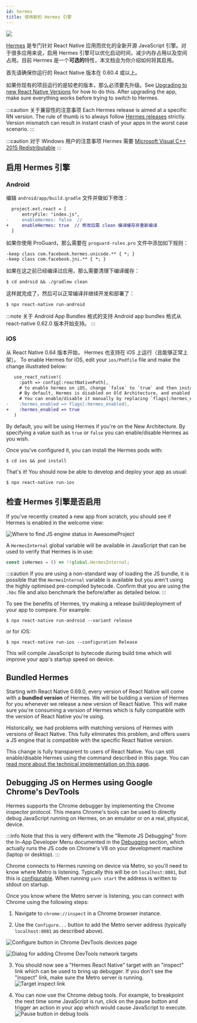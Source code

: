 ```yaml
---
id: hermes
title: 使用新的 Hermes 引擎
---
```


<a href="https://hermesengine.dev">
  <img width={300} height={300} className="hermes-logo" src="/docs/assets/HermesLogo.svg" style={{height: "auto"}}/>
</a>

[Hermes](https://hermesengine.dev) 是专门针对 React Native 应用而优化的全新开源 JavaScript 引擎。对于很多应用来说，启用 Hermes 引擎可以优化启动时间，减少内存占用以及空间占用。目前 Hermes 是一个**可选的**特性，本文档会为你介绍如何将其启用。

首先请确保你运行的 React Native 版本在 0.60.4 或以上。

如果你现有的项目运行的是较老的版本，那么必须要先升级。See [Upgrading to new React Native Versions](/docs/upgrading) for how to do this. After upgrading the app, make sure everything works before trying to switch to Hermes.

:::caution 关于兼容性的注意事项
Each Hermes release is aimed at a specific RN version. The rule of thumb is to always follow [Hermes releases](https://github.com/facebook/hermes/releases) strictly. Version mismatch can result in instant crash of your apps in the worst case scenario.
:::

:::caution 对于 Windows 用户的注意事项
Hermes 需要 [Microsoft Visual C++ 2015 Redistributable](https://www.microsoft.com/en-us/download/details.aspx?id=48145)
:::

## 启用 Hermes 引擎

### Android

编辑 `android/app/build.gradle` 文件并做如下修改：

```diff
  project.ext.react = [
      entryFile: "index.js",
-     enableHermes: false  //
+     enableHermes: true  // 修改后需 clean 编译缓存并重新编译
  ]
```

如果你使用 ProGuard，那么需要在 `proguard-rules.pro` 文件中添加如下规则：

```
-keep class com.facebook.hermes.unicode.** { *; }
-keep class com.facebook.jni.** { *; }
```

如果在这之前已经编译过应用，那么需要清理下编译缓存：

```shell
$ cd android && ./gradlew clean
```

这样就完成了，然后可以正常编译并继续开发和部署了：

```shell
$ npx react-native run-android
```

:::note 关于 Android App Bundles 格式的支持
Android app bundles 格式从 react-native 0.62.0 版本开始支持。
:::

### iOS

从 React Native 0.64 版本开始， Hermes 也支持在 iOS 上运行（且能够正常上架）。 To enable Hermes for iOS, edit your `ios/Podfile` file and make the change illustrated below:

```diff
   use_react_native!(
     :path => config[:reactNativePath],
     # to enable hermes on iOS, change `false` to `true` and then install pods
     # By default, Hermes is disabled on Old Architecture, and enabled on New Architecture.
     # You can enable/disable it manually by replacing `flags[:hermes_enabled]` with `true` or `false`.
-    :hermes_enabled => flags[:hermes_enabled],
+    :hermes_enabled => true
   )
```

By default, you will be using Hermes if you're on the New Architecture. By specifying a value such
as `true` or `false` you can enable/disable Hermes as you wish.

Once you've configured it, you can install the Hermes pods with:

```shell
$ cd ios && pod install
```

That's it! You should now be able to develop and deploy your app as usual:

```shell
$ npx react-native run-ios
```

## 检查 Hermes 引擎是否启用

If you've recently created a new app from scratch, you should see if Hermes is enabled in the welcome view:

![Where to find JS engine status in AwesomeProject](/docs/assets/HermesApp.jpg)

A `HermesInternal` global variable will be available in JavaScript that can be used to verify that Hermes is in use:

```jsx
const isHermes = () => !!global.HermesInternal;
```

:::caution
If you are using a non-standard way of loading the JS bundle, it is possible that the `HermesInternal` variable is available but you aren't using the highly optimised pre-compiled bytecode.
Confirm that you are using the `.hbc` file and also benchmark the before/after as detailed below.
:::

To see the benefits of Hermes, try making a release build/deployment of your app to compare. For example:

```shell
$ npx react-native run-android --variant release
```

or for iOS:

```shell
$ npx react-native run-ios --configuration Release
```

This will compile JavaScript to bytecode during build time which will improve your app's startup speed on device.

## Bundled Hermes

Starting with React Native 0.69.0, every version of React Native will come with a **bundled version** of Hermes.
We will be building a version of Hermes for you whenever we release a new version of React Native. This will make sure you're consuming a version of Hermes which is fully compatible with the version of React Native you're using.

Historically, we had problems with matching versions of Hermes with versions of React Native. This fully eliminates this problem, and offers users a JS engine that is compatible with the specific React Native version.

This change is fully transparent to users of React Native. You can still enable/disable Hermes using the command described in this page.
You can [read more about the technical implementation on this page](/architecture/bundled-hermes).

## Debugging JS on Hermes using Google Chrome's DevTools

Hermes supports the Chrome debugger by implementing the Chrome inspector protocol. This means Chrome's tools can be used to directly debug JavaScript running on Hermes, on an emulator or on a real, physical, device.

:::info
Note that this is very different with the "Remote JS Debugging" from the In-App Developer Menu documented in the [Debugging](debugging#debugging-using-a-custom-javascript-debugger) section, which actually runs the JS code on Chrome's V8 on your development machine (laptop or desktop).
:::

Chrome connects to Hermes running on device via Metro, so you'll need to know where Metro is listening. Typically this will be on `localhost:8081`, but this is [configurable](https://facebook.github.io/metro/docs/configuration). When running `yarn start` the address is written to stdout on startup.

Once you know where the Metro server is listening, you can connect with Chrome using the following steps:

1. Navigate to `chrome://inspect` in a Chrome browser instance.

2. Use the `Configure...` button to add the Metro server address (typically `localhost:8081` as described above).

![Configure button in Chrome DevTools devices page](/docs/assets/HermesDebugChromeConfig.png)

![Dialog for adding Chrome DevTools network targets](/docs/assets/HermesDebugChromeMetroAddress.png)

3. You should now see a "Hermes React Native" target with an "inspect" link which can be used to bring up debugger. If you don't see the "inspect" link, make sure the Metro server is running. ![Target inspect link](/docs/assets/HermesDebugChromeInspect.png)

4. You can now use the Chrome debug tools. For example, to breakpoint the next time some JavaScript is run, click on the pause button and trigger an action in your app which would cause JavaScript to execute. ![Pause button in debug tools](/docs/assets/HermesDebugChromePause.png)

